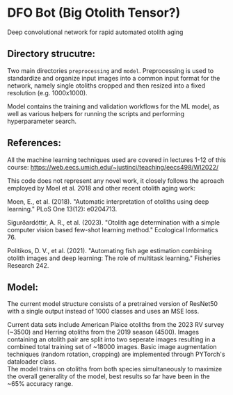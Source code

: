 # DFO Bot (Big Otolith Tensor?)
Deep convolutional network for rapid automated otolith aging

## Directory strucutre:

Two main directories `preprocessing` and `model`.  Preprocessing is used to standardize and organize input images into a common input format for the network, namely single otoliths cropped and then resized into a fixed resolution (e.g. 1000x1000).

Model contains the training and validation workflows for the ML model, as well as various helpers for running the scripts and performing hyperparameter search.  


## References:
All the machine learning techniques used are covered in lectures 1-12 of this course:
https://web.eecs.umich.edu/~justincj/teaching/eecs498/WI2022/

This code does not represent any novel work, it closely follows the aproach employed by Moel et al. 2018 and other recent otolith aging work:

Moen, E., et al. (2018). "Automatic interpretation of otoliths using deep learning." PLoS One 13(12): e0204713.

Sigurðardóttir, A. R., et al. (2023). "Otolith age determination with a simple computer vision based few-shot learning method." Ecological Informatics 76.

Politikos, D. V., et al. (2021). "Automating fish age estimation combining otolith images and deep learning: The role of multitask learning." Fisheries Research 242.

## Model: 

The current model structure consists of a pretrained version of ResNet50 with a single output instead of 1000 classes and uses an MSE loss.

Current data sets include American Plaice otoliths from the 2023 RV survey (~3500) and Herring otoliths from the 2019 season (4500).
Images containing an otolith pair are split into two seperate images resulting in a combined total training set of ~18000 images.
Basic image augmentation techniques (random rotation, cropping) are implemented through PYTorch's dataloader class.  
The model trains on otoliths from both species simultaneously to maximize the overall generality of the model, best results so far have been in the ~65% accuracy range.  

